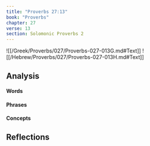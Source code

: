 ```yaml
---
title: "Proverbs 27:13"
book: "Proverbs"
chapter: 27
verse: 13
section: Solomonic Proverbs 2
---
```

![[/Greek/Proverbs/027/Proverbs-027-013G.md#Text]]
![[/Hebrew/Proverbs/027/Proverbs-027-013H.md#Text]]

## Analysis

#### Words

#### Phrases

#### Concepts

## Reflections
